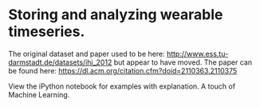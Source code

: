 # Storing and analyzing wearable timeseries. 
The original dataset and paper used to be here: http://www.ess.tu-darmstadt.de/datasets/ihi_2012 but appear to have moved. The paper can be found here: https://dl.acm.org/citation.cfm?doid=2110363.2110375

View the iPython notebook for examples with explanation. A touch of Machine Learning. 
